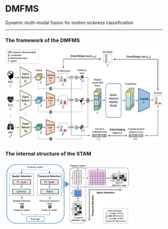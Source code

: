 # DMFMS
Dynamic multi-modal fusion for motion sickness classification

-----
### The framework of the DMFMS
<img src="https://github.com/seohyeoning/DMFMS/blob/main/framework.jpg" width="700" height="300"/>

### The internal structure of the STAM
<img src="https://github.com/seohyeoning/DMFMS/blob/main/STAM.jpg" width="400" height="200"/>
